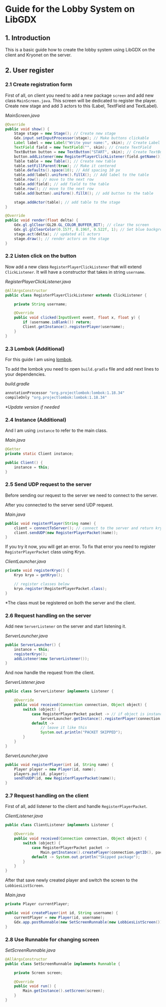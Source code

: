 # Guide for the Lobby System on LibGDX

## 1. Introduction

This is a basic guide how to create the lobby system using LibGDX on the client and Kryonet on the server.

## 2. User register

### 2.1 Create registration form

First of all, on client you need to add a new package ```screen``` and add new class ```MainScreen.java```.
This screen will be dedicated to register the player.
Create new stage and add 3 actors to this (Label, TextField and TextLabel).

_MainScreen.java_
```java
@Override
public void show() {
    Stage stage = new Stage(); // Create new stage
    Gdx.input.setInputProcessor(stage); // Make buttons clickable
    Label label = new Label("Write your name:", skin); // Create Label
    TextField field = new TextField("", skin); // Create TextField
    TextButton button = new TextButton("START", skin); // Create TextButton
    button.addListener(new RegisterPlayerClickListener(field.getName())); // Add click listener on button
    Table table = new Table(); // Create new table
    table.setFillParent(true); // Make it centered
    table.defaults().space(10); // Add spacing 10 px
    table.add(label).uniform().fillX(); // Add label to the table
    table.row(); // move to the next row
    table.add(field); // add field to the table
    table.row(); // move to the next row
    table.add(button).uniform().fillX(); // add button to the table

    stage.addActor(table); // add table to the stage
}

@Override
public void render(float delta) {
    Gdx.gl.glClear(GL20.GL_COLOR_BUFFER_BIT); // clear the screen
    Gdx.gl.glClearColor(0.157f, 0.196f, 0.522f, 1); // Set blue background
    stage.act(delta); // updated all actors
    stage.draw(); // render actors on the stage
}
```

### 2.2 Listen click on the button

Now add a new class ```RegisterPlayerClickListener``` that will extend ```ClickListener```.
It will have a constructor that takes in string ```username```.

_RegisterPlayerClickListener.java_
```java
@AllArgsConstructor
public class RegisterPlayerClickListener extends ClickListener {

    private String username;

    @Override
    public void clicked(InputEvent event, float x, float y) {
        if (username.isBlank()) return;
        Client.getInstance().registerPlayer(username);
    }
}
```

### 2.3 Lombok (Additional)

For this guide I am using [lombok](https://projectlombok.org/).

To add the lombok you need to open ```build.gradle``` file and add next lines to your dependencies.

_build.gradle_
```gradle
annotationProcessor "org.projectlombok:lombok:1.18.34"
compileOnly "org.projectlombok:lombok:1.18.34"
```
_*Update version if needed_

### 2.4 Instance (Additional)

And I am using ```instance``` to refer to the main class.

_Main.java_
```java
@Getter
private static Client instance;

public Client() {
    instance = this;
}
```

### 2.5 Send UDP request to the server

Before sending our request to the server we need to connect to the server.

After you connected to the server send UDP request.

_Main.java_
```java
public void registerPlayer(String name) {
    client = connectToServer(); // connect to the server and return kryonet Client object
    client.sendUDP(new RegisterPlayerPacket(name));
}
```

If you try it now, you will get an error. To fix that error you need to register ```RegisterPlayerPacket``` class using Kryo.

_ClientLauncher.java_
```java
private void registerKryo() {
    Kryo kryo = getKryo();

    // register classes below
    kryo.register(RegisterPlayerPacket.class);
}
```
*The class must be registered on both the server and the client.

### 2.6 Request handling on the server

Add new ```ServerListener``` on the server and start listening it.

_ServerLauncher.java_
```java
public ServerLauncher() {
    instance = this;
    registerKryo();
    addListener(new ServerListener());
}
```

And now handle the request from the client.

_ServerListener.java_
```java
public class ServerListener implements Listener {

    @Override
    public void received(Connection connection, Object object) {
        switch (object) {
            case RegisterPlayerPacket packet -> // if object is instance of RegisterPlayerPacket
                ServerLauncher.getInstance().registerPlayer(connection.getID(), packet.getName());
            default ->
                // leave it like this
                System.out.println("PACKET SKIPPED");
        }
    }
}
```

_ServerLauncher.java_
```java
public void registerPlayer(int id, String name) {
    Player player = new Player(id, name);
    players.put(id, player);
    sendToUDP(id, new RegisterPlayerPacket(name));
}
```

### 2.7 Request handling on the client

First of all, add listener to the client and handle ```RegisterPlayerPacket```.

_ClientListener.java_
```java
public class ClientListener implements Listener {

    @Override
    public void received(Connection connection, Object object) {
        switch (object) {
            case RegisterPlayerPacket packet ->
                Main.getInstance().createPlayer(connection.getID(), packet.getName());
            default -> System.out.println("Skipped package");
        }
    }
}
```

After that save newly created player and switch the screen to the ```LobbiesListScreen```.

_Main.java_
```java
private Player currentPlayer;

public void createPlayer(int id, String username) {
    currentPlayer = new Player(id, username);
    Gdx.app.postRunnable(new SetScreenRunnable(new LobbiesListScreen()));
}
```

### 2.8 Use Runnable for changing screen

_SetScreenRunnable.java_
```java
@AllArgsConstructor
public class SetScreenRunnable implements Runnable {

    private Screen screen;

    @Override
    public void run() {
        Main.getInstance().setScreen(screen);
    }
}
```




